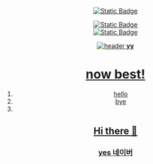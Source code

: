 <div align="center">

<a href="mailto:dakeo123@pusan.ac.kr">

  ![Static Badge](https://img.shields.io/badge/gmail-EA4335?style=for-the-badge&logo=gmail&logoColor=sky&labelColor=pink&color=yellow)

![Static Badge](https://img.shields.io/badge/python-3776AB?style=for-the-badge&logo=python&logoColor=red&labelColor=black&color=yellow)
<br/>
![Static Badge](https://img.shields.io/badge/arduino-00878F?style=for-the-badge&logo=arduino&logoColor=sky&labelColor=pink&color=yellow)



![header](https://capsule-render.vercel.app/api?type=shark&text=comehere&color=gradient&animation=twinkling&fontSize=50 )
**yy**
# now best!
1. hello
2. bye
3. 
## Hi there 👋
### yes [네이버](https://blog.naver.com/PostView.nhn?blogId=wldks79&logNo=222141957605)
<!--
**dakeo677/dakeo677** is a ✨ _special_ ✨ repository because its `README.md` (this file) appears on your GitHub profile.

Here are some ideas to get you started:

- 🔭 I’m currently working on ...
- 🌱 I’m currently learning ...
- 👯 I’m looking to collaborate on ...
- 🤔 I’m looking for help with ...
- 💬 Ask me about ...
- 📫 How to reach me: ...
- 😄 Pronouns: ...
- ⚡ Fun fact: ...
-->
